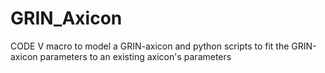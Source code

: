 # GRIN_Axicon
CODE V macro to model a GRIN-axicon and python scripts to fit the GRIN-axicon parameters to an existing axicon's parameters
